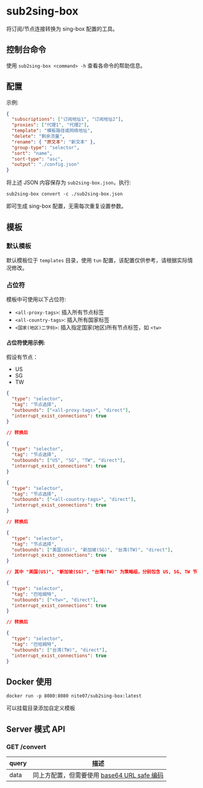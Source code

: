 # sub2sing-box

将订阅/节点连接转换为 sing-box 配置的工具。

## 控制台命令

使用 `sub2sing-box <command> -h` 查看各命令的帮助信息。

## 配置

示例:

```json
{
  "subscriptions": ["订阅地址1", "订阅地址2"],
  "proxies": ["代理1", "代理2"],
  "template": "模板路径或网络地址",
  "delete": "剩余流量",
  "rename": { "原文本": "新文本" },
  "group-type": "selector",
  "sort": "name",
  "sort-type": "asc",
  "output": "./config.json"
}
```

将上述 JSON 内容保存为 `sub2sing-box.json`，执行:

```
sub2sing-box convert -c ./sub2sing-box.json
```

即可生成 sing-box 配置，无需每次重复设置参数。

## 模板

### 默认模板

默认模板位于 `templates` 目录，使用 `tun` 配置，该配置仅供参考，请根据实际情况修改。

### 占位符

模板中可使用以下占位符:

- `<all-proxy-tags>`: 插入所有节点标签
- `<all-country-tags>`: 插入所有国家标签
- `<国家(地区)二字码>`: 插入指定国家(地区)所有节点标签，如 `<tw>`

#### 占位符使用示例:

假设有节点：

- US
- SG
- TW

```json
{
  "type": "selector",
  "tag": "节点选择",
  "outbounds": ["<all-proxy-tags>", "direct"],
  "interrupt_exist_connections": true
}

// 转换后

{
  "type": "selector",
  "tag": "节点选择",
  "outbounds": ["US", "SG", "TW", "direct"],
  "interrupt_exist_connections": true
}
```

```json
{
  "type": "selector",
  "tag": "节点选择",
  "outbounds": ["<all-country-tags>", "direct"],
  "interrupt_exist_connections": true
}

// 转换后

{
  "type": "selector",
  "tag": "节点选择",
  "outbounds": ["美国(US)", "新加坡(SG)", "台湾(TW)", "direct"],
  "interrupt_exist_connections": true
}

// 其中 "美国(US)", "新加坡(SG)", "台湾(TW)" 为策略组，分别包含 US, SG, TW 节点
```

```json
{
  "type": "selector",
  "tag": "巴哈姆特",
  "outbounds": ["<tw>", "direct"],
  "interrupt_exist_connections": true
}

// 转换后

{
  "type": "selector",
  "tag": "巴哈姆特",
  "outbounds": ["台湾(TW)", "direct"],
  "interrupt_exist_connections": true
}
```

## Docker 使用

```
docker run -p 8080:8080 nite07/sub2sing-box:latest
```

可以挂载目录添加自定义模板

## Server 模式 API

### GET /convert

| query | 描述                                                                                                                    |
| ----- | ----------------------------------------------------------------------------------------------------------------------- |
| data  | 同上方配置，但需要使用 [base64 URL safe 编码](<https://gchq.github.io/CyberChef/#recipe=To_Base64('A-Za-z0-9%2B/%3D')>) |
